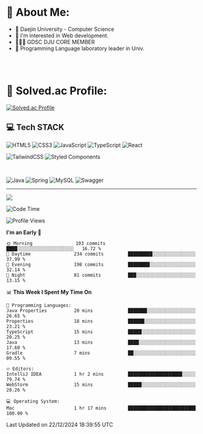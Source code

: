 # 💫 About Me:

<ul>
 <li> 🏫 Daejin University - Computer Science </li>
 <li> 👀 I'm interested in Web development.</li>
 <li> 🧑🏻‍💻 GDSC DJU CORE MEMBER </li>
 <li> 🧪 Programming Language laboratory leader in Univ. </li>
</ul>


<br>





<br>

# 💯 Solved.ac Profile: 
[![Solved.ac Profile](http://mazassumnida.wtf/api/v2/generate_badge?boj=jieunsse)](https://solved.ac/jieunsse/)
<br>


## 💻 Tech STACK


![HTML5](https://img.shields.io/badge/html5-%23E34F26.svg?style=for-the-badge&logo=html5&logoColor=white)
![CSS3](https://img.shields.io/badge/css3-%231572B6.svg?style=for-the-badge&logo=css3&logoColor=white)
![JavaScript](https://img.shields.io/badge/javascript-%23323330.svg?style=for-the-badge&logo=javascript&logoColor=%23F7DF1E)
![TypeScript](https://img.shields.io/badge/typescript-%23007ACC.svg?style=for-the-badge&logo=typescript&logoColor=white)
![React](https://img.shields.io/badge/react-%2320232a.svg?style=for-the-badge&logo=react&logoColor=%2361DAFB)

![TailwindCSS](https://img.shields.io/badge/tailwindcss-%2338B2AC.svg?style=for-the-badge&logo=tailwind-css&logoColor=white)
![Styled Components](https://img.shields.io/badge/styled--components-DB7093?style=for-the-badge&logo=styled-components&logoColor=white)

<br/>



![Java](	https://img.shields.io/badge/Java-ED8B00?style=for-the-badge&logo=openjdk&logoColor=white)
![Spring](https://img.shields.io/badge/Spring-6DB33F?style=for-the-badge&logo=spring&logoColor=white)
![MySQL](https://img.shields.io/badge/mysql-4479A1.svg?style=for-the-badge&logo=mysql&logoColor=white)
![Swagger](https://img.shields.io/badge/-Swagger-%23Clojure?style=for-the-badge&logo=swagger&logoColor=white)





---

[![](https://visitcount.itsvg.in/api?id=Jayden&label=Profile%20Views&color=3&icon=7&pretty=true)](https://visitcount.itsvg.in)


<!-- Proudly created with GPRM ( https://gprm.itsvg.in ) -->


<!--START_SECTION:waka-->
![Code Time](http://img.shields.io/badge/Code%20Time-553%20hrs%2039%20mins-blue)

![Profile Views](http://img.shields.io/badge/Profile%20Views-0-blue)

**I'm an Early 🐤** 

```text
🌞 Morning                103 commits         ████░░░░░░░░░░░░░░░░░░░░░   16.72 % 
🌆 Daytime                234 commits         █████████░░░░░░░░░░░░░░░░   37.99 % 
🌃 Evening                198 commits         ████████░░░░░░░░░░░░░░░░░   32.14 % 
🌙 Night                  81 commits          ███░░░░░░░░░░░░░░░░░░░░░░   13.15 % 
```


📊 **This Week I Spent My Time On** 

```text
💬 Programming Languages: 
Java Properties          20 mins             ███████░░░░░░░░░░░░░░░░░░   26.65 % 
Properties               18 mins             ██████░░░░░░░░░░░░░░░░░░░   23.21 % 
TypeScript               15 mins             █████░░░░░░░░░░░░░░░░░░░░   20.25 % 
Java                     13 mins             ████░░░░░░░░░░░░░░░░░░░░░   17.60 % 
Gradle                   7 mins              ██░░░░░░░░░░░░░░░░░░░░░░░   09.55 % 

🔥 Editors: 
IntelliJ IDEA            1 hr 2 mins         ████████████████████░░░░░   79.74 % 
WebStorm                 15 mins             █████░░░░░░░░░░░░░░░░░░░░   20.26 % 

💻 Operating System: 
Mac                      1 hr 17 mins        █████████████████████████   100.00 % 
```


 Last Updated on 22/12/2024 18:39:55 UTC
<!--END_SECTION:waka-->
